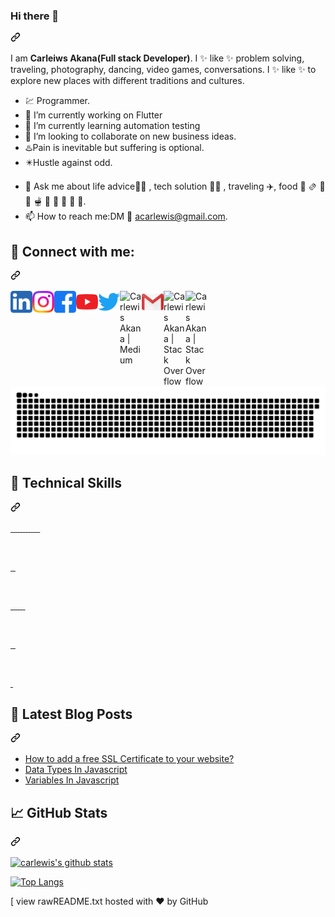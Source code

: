 <article class="markdown-body entry-content container-lg f5" itemprop="text">
  <div class="markdown-heading" dir="auto">
    <h3 class="heading-element" dir="auto">Hi there 👋</h3>
    <a id="user-content-hi-there-" class="anchor" aria-label="Permalink: Hi there 👋" href="#hi-there-">
      <svg class="octicon octicon-link" viewBox="0 0 16 16" version="1.1" width="16" height="16" aria-hidden="true">
        <path d="m7.775 3.275 1.25-1.25a3.5 3.5 0 1 1 4.95 4.95l-2.5 2.5a3.5 3.5 0 0 1-4.95 0 .751.751 0 0 1 .018-1.042.751.751 0 0 1 1.042-.018 1.998 1.998 0 0 0 2.83 0l2.5-2.5a2.002 2.002 0 0 0-2.83-2.83l-1.25 1.25a.751.751 0 0 1-1.042-.018.751.751 0 0 1-.018-1.042Zm-4.69 9.64a1.998 1.998 0 0 0 2.83 0l1.25-1.25a.751.751 0 0 1 1.042.018.751.751 0 0 1 .018 1.042l-1.25 1.25a3.5 3.5 0 1 1-4.95-4.95l2.5-2.5a3.5 3.5 0 0 1 4.95 0 .751.751 0 0 1-.018 1.042.751.751 0 0 1-1.042.018 1.998 1.998 0 0 0-2.83 0l-2.5 2.5a1.998 1.998 0 0 0 0 2.83Z"></path>
      </svg>
    </a>
  </div>
  <p dir="auto">I am <strong>Carleiws Akana(Full stack Developer)</strong>. I ✨ like ✨  problem solving, traveling, photography, dancing, video games, conversations. I ✨ like ✨  to explore new places with different traditions and cultures.</p>
  <ul dir="auto">
    <li>💹 Programmer.</li>
    <li>🔭 I’m currently working on Flutter</li>
    <li>🌱 I’m currently learning automation testing</li>
    <li>👯 I’m looking to collaborate on new business ideas.</li>
    <li>♨️Pain is inevitable but suffering is optional.</li>
    <li>✴️Hustle against odd.</li>
  </ul>

  <ul dir="auto">
    <li>💬 Ask me about life advice🤣🤣 , tech solution 👩‍💻 , traveling <g-emoji class="g-emoji" alias="airplane">✈️</g-emoji>, food 🌯 🫔 🥗 🥘 🫕 🥫 🍝 🍜 🍲 🍛.</li>
    <li>📫 How to reach me:DM 📱 <a href="mailto:acarlewis@gmail.com">acarlewis@gmail.com</a>.</li>
  </ul>
  <div class="markdown-heading" dir="auto">
    <h2 class="heading-element" dir="auto">🤝 Connect with me:</h2>
    <a id="user-content--connect-with-me" class="anchor" aria-label="Permalink: 🤝 Connect with me:" href="#-connect-with-me">
      <svg class="octicon octicon-link" viewBox="0 0 16 16" version="1.1" width="16" height="16" aria-hidden="true">
        <path d="m7.775 3.275 1.25-1.25a3.5 3.5 0 1 1 4.95 4.95l-2.5 2.5a3.5 3.5 0 0 1-4.95 0 .751.751 0 0 1 .018-1.042.751.751 0 0 1 1.042-.018 1.998 1.998 0 0 0 2.83 0l2.5-2.5a2.002 2.002 0 0 0-2.83-2.83l-1.25 1.25a.751.751 0 0 1-1.042-.018.751.751 0 0 1-.018-1.042Zm-4.69 9.64a1.998 1.998 0 0 0 2.83 0l1.25-1.25a.751.751 0 0 1 1.042.018.751.751 0 0 1 .018 1.042l-1.25 1.25a3.5 3.5 0 1 1-4.95-4.95l2.5-2.5a3.5 3.5 0 0 1 4.95 0 .751.751 0 0 1-.018 1.042.751.751 0 0 1-1.042.018 1.998 1.998 0 0 0-2.83 0l-2.5 2.5a1.998 1.998 0 0 0 0 2.83Z"></path>
      </svg>
    </a>
  </div>
  <p dir="auto">
    <a href="https://www.linkedin.com/in/carlewis-akana-2226341b7/" rel="nofollow">
      <img align="left" src="https://raw.githubusercontent.com/deepajarout/deepajarout/main/5296501_linkedin_network_linkedin logo_icon.png" alt="Carlewis Akana | LinkedIn" width="35px" style="max-width: 100%;">
    </a>
  </p>
  <p dir="auto">
    <a href="https://instagram.com/a_carlewis" rel="nofollow">
      <img align="left" src="https://raw.githubusercontent.com/deepajarout/deepajarout/main/5296765_camera_instagram_instagram logo_icon.png" alt="Carlewis Akana | Instagram" width="35px" style="max-width: 100%;">
    </a>
  </p>
  <p dir="auto">
    <a href="https://www.facebook.com/carlewis-akana" rel="nofollow">
      <img align="left" src="https://raw.githubusercontent.com/deepajarout/deepajarout/main/5365678_fb_facebook_facebook logo_icon.png" alt="Carlewis Akana | Facebook" width="35px" style="max-width: 100%;">
    </a>
  </p>
  <p dir="auto">
    <a href="https://www.youtube.com/channel/carlewis2163" rel="nofollow">
      <img align="left" src="https://raw.githubusercontent.com/deepajarout/deepajarout/main/5296521_play_video_vlog_youtube_youtube logo_icon.png" alt="Carlewis Akana | Youtube" width="35px" style="max-width: 100%;">
    </a>
  </p>
  <p dir="auto">
    <a href="https://twitter.com/CarlewisAkana" rel="nofollow">
      <img align="left" src="https://raw.githubusercontent.com/deepajarout/deepajarout/main/5296514_bird_tweet_twitter_twitter logo_icon.png" alt="Carlewis Akana | Twitter" width="35px" style="max-width: 100%;">
    </a>
  </p>
  <p dir="auto">
    <a href="https://www.sololearn.com/en/Profile/9491560" rel="nofollow">
      <img align="left" src="https://e7.pngegg.com/pngimages/243/80/png-clipart-sololearn-computer-programming-android-android-text-logo-thumbnail.png" alt="Carlewis Akana | Medium" width="35px" style="max-width: 100%;">
    </a>
  </p>
  <p dir="auto">
    <a href="acarlewis@gmail.com">
      <img align="left" src="https://raw.githubusercontent.com/deepajarout/deepajarout/main/2993691_brand_brands_gmail_logo_logos_icon.png" alt="Carlewis Akana | Gmail" width="35px" style="max-width: 100%;">
    </a>
  </p>
  <p dir="auto">
    <a href="https://stackoverflow.com/users/12204480/carlewis" rel="nofollow">
      <img align="left" src="https://cdn2.iconfinder.com/data/icons/social-icons-33/128/Stack_Overflow-512.png" alt="Carlewis Akana | Stack Overflow" width="35px" style="max-width: 100%;">
    </a>
  </p>
    <p dir="auto">
    <a href="http://cyclone.42web.io/?i=1" rel="nofollow">
      <img align="left" src="https://img.freepik.com/free-vector/gradient-world-wide-web-internet_78370-4896.jpg?semt=ais_hybrid" alt="Carlewis Akana | Stack Overflow" width="35px" style="max-width: 100%;">
    </a>
  </p>
  <br>
  <themed-picture data-catalyst-inline="true" data-catalyst="">
    <picture>
      <source media="(prefers-color-scheme: dark)" srcset="https://raw.githubusercontent.com/acarlewis/acarlewis/output/github-snake-dark.svg">
      <source media="(prefers-color-scheme: light)" srcset="https://raw.githubusercontent.com/acarlewis/acarlewis/output/github-snake.svg">
      <img alt="github-snake" src="https://raw.githubusercontent.com/acarlewis/acarlewis/output/github-snake.svg" style="visibility:visible;max-width:100%;">
    </picture>
  </themed-picture>
  <br>
  <div class="markdown-heading" dir="auto">
    <h2 class="heading-element" dir="auto">💼 Technical Skills</h2>
    <a id="user-content--technical-skills" class="anchor" aria-label="Permalink: 💼 Technical Skills" href="#-technical-skills">
      <svg class="octicon octicon-link" viewBox="0 0 16 16" version="1.1" width="16" height="16" aria-hidden="true">
        <path d="m7.775 3.275 1.25-1.25a3.5 3.5 0 1 1 4.95 4.95l-2.5 2.5a3.5 3.5 0 0 1-4.95 0 .751.751 0 0 1 .018-1.042.751.751 0 0 1 1.042-.018 1.998 1.998 0 0 0 2.83 0l2.5-2.5a2.002 2.002 0 0 0-2.83-2.83l-1.25 1.25a.751.751 0 0 1-1.042-.018.751.751 0 0 1-.018-1.042Zm-4.69 9.64a1.998 1.998 0 0 0 2.83 0l1.25-1.25a.751.751 0 0 1 1.042.018.751.751 0 0 1 .018 1.042l-1.25 1.25a3.5 3.5 0 1 1-4.95-4.95l2.5-2.5a3.5 3.5 0 0 1 4.95 0 .751.751 0 0 1-.018 1.042.751.751 0 0 1-1.042.018 1.998 1.998 0 0 0-2.83 0l-2.5 2.5a1.998 1.998 0 0 0 0 2.83Z"></path>
      </svg>
    </a>
  </div>
  <p dir="auto">
    <a target="_blank" rel="noopener noreferrer nofollow" href="https://camo.githubusercontent.com/9f06762b8feb28a94829eef10b7b32ba3dffc2cad2250be89d34c1b85b0f3e7e/68747470733a2f2f696d672e736869656c64732e696f2f62616467652f67616d696e672d756e6974792d696e666f726d6174696f6e616c3f7374796c653d666c6174266c6f676f3d756e697479266c6f676f436f6c6f723d7768697465">
      <img src="https://camo.githubusercontent.com/9f06762b8feb28a94829eef10b7b32ba3dffc2cad2250be89d34c1b85b0f3e7e/68747470733a2f2f696d672e736869656c64732e696f2f62616467652f67616d696e672d756e6974792d696e666f726d6174696f6e616c3f7374796c653d666c6174266c6f676f3d756e697479266c6f676f436f6c6f723d7768697465" alt="" data-canonical-src="https://img.shields.io/badge/gaming-unity-informational?style=flat&amp;logo=unity&amp;logoColor=white" style="max-width: 100%;">
    </a>
    <a target="_blank" rel="noopener noreferrer nofollow" href="https://camo.githubusercontent.com/23a10ff2c11462fd99f7e172a9bec958fc3c5fc46f5fa4e7a92591fd7532b9b6/68747470733a2f2f696d672e736869656c64732e696f2f62616467652f4672616d65776f726b2d6e6f64652e6a732d696e666f726d6174696f6e616c3f7374796c653d666c6174266c6f676f3d6e6f64652e6a73266c6f676f436f6c6f723d7768697465">
      <img src="https://camo.githubusercontent.com/23a10ff2c11462fd99f7e172a9bec958fc3c5fc46f5fa4e7a92591fd7532b9b6/68747470733a2f2f696d672e736869656c64732e696f2f62616467652f4672616d65776f726b2d6e6f64652e6a732d696e666f726d6174696f6e616c3f7374796c653d666c6174266c6f676f3d6e6f64652e6a73266c6f676f436f6c6f723d7768697465" alt="" data-canonical-src="https://img.shields.io/badge/Framework-node.js-informational?style=flat&amp;logo=node.js&amp;logoColor=white" style="max-width: 100%;">
    </a>
    <a target="_blank" rel="noopener noreferrer nofollow" href="https://camo.githubusercontent.com/8253304b21de1c3226ac4278a35ea0dc9fdc4bd1cd541f930418c22465c94a5f/68747470733a2f2f696d672e736869656c64732e696f2f62616467652f44617461626173652d4d6f6e676f44422d696e666f726d6174696f6e616c3f7374796c653d666c6174266c6f676f3d6d6f6e676f6462266c6f676f436f6c6f723d7768697465">
      <img src="https://camo.githubusercontent.com/8253304b21de1c3226ac4278a35ea0dc9fdc4bd1cd541f930418c22465c94a5f/68747470733a2f2f696d672e736869656c64732e696f2f62616467652f44617461626173652d4d6f6e676f44422d696e666f726d6174696f6e616c3f7374796c653d666c6174266c6f676f3d6d6f6e676f6462266c6f676f436f6c6f723d7768697465" alt="" data-canonical-src="https://img.shields.io/badge/Database-MongoDB-informational?style=flat&amp;logo=mongodb&amp;logoColor=white" style="max-width: 100%;">
    </a>
    <a target="_blank" rel="noopener noreferrer nofollow" href="https://camo.githubusercontent.com/14a824c0e84a0a41bb8abadde24714bbc6ba2016fa78e4be25060a1067cc3a9f/68747470733a2f2f696d672e736869656c64732e696f2f62616467652f436f64652d52656163742d696e666f726d6174696f6e616c3f7374796c653d666c6174266c6f676f3d726561637426636f6c6f723d363144414642">
      <img src="https://camo.githubusercontent.com/14a824c0e84a0a41bb8abadde24714bbc6ba2016fa78e4be25060a1067cc3a9f/68747470733a2f2f696d672e736869656c64732e696f2f62616467652f436f64652d52656163742d696e666f726d6174696f6e616c3f7374796c653d666c6174266c6f676f3d726561637426636f6c6f723d363144414642" alt="" data-canonical-src="https://img.shields.io/badge/Code-React-informational?style=flat&amp;logo=react&amp;color=61DAFB" style="max-width: 100%;">
    </a>
    <a target="_blank" rel="noopener noreferrer nofollow" href="https://camo.githubusercontent.com/aaca38b4605cdad6dcb92a737704ac43dd24df7d057389a894af545f897d658e/68747470733a2f2f696d672e736869656c64732e696f2f62616467652f436f64652d52656475782d696e666f726d6174696f6e616c3f7374796c653d666c6174266c6f676f3d526564757826636f6c6f723d373634414243">
      <img src="https://camo.githubusercontent.com/aaca38b4605cdad6dcb92a737704ac43dd24df7d057389a894af545f897d658e/68747470733a2f2f696d672e736869656c64732e696f2f62616467652f436f64652d52656475782d696e666f726d6174696f6e616c3f7374796c653d666c6174266c6f676f3d526564757826636f6c6f723d373634414243" alt="" data-canonical-src="https://img.shields.io/badge/Code-Redux-informational?style=flat&amp;logo=Redux&amp;color=764ABC" style="max-width: 100%;">
    </a>
    <a target="_blank" rel="noopener noreferrer nofollow" href="https://camo.githubusercontent.com/242c67a619771792ab20da1cac2f6afa28c6ec88363bcfd63272cb3179647960/68747470733a2f2f696d672e736869656c64732e696f2f62616467652f436f64652d4a6176615363726970742d696e666f726d6174696f6e616c3f7374796c653d666c6174266c6f676f3d4a61766153637269707426636f6c6f723d463744463145">
      <img src="https://camo.githubusercontent.com/242c67a619771792ab20da1cac2f6afa28c6ec88363bcfd63272cb3179647960/68747470733a2f2f696d672e736869656c64732e696f2f62616467652f436f64652d4a6176615363726970742d696e666f726d6174696f6e616c3f7374796c653d666c6174266c6f676f3d4a61766153637269707426636f6c6f723d463744463145" alt="" data-canonical-src="https://img.shields.io/badge/Code-JavaScript-informational?style=flat&amp;logo=JavaScript&amp;color=F7DF1E" style="max-width: 100%;">
    </a>
    <a target="_blank" rel="noopener noreferrer nofollow" href="https://camo.githubusercontent.com/d7c4890707b68850edc94513b6085a0eab00d118deb66ab765f733b9b8776969/68747470733a2f2f696d672e736869656c64732e696f2f62616467652f436f64652d48544d4c352d696e666f726d6174696f6e616c3f7374796c653d666c6174266c6f676f3d48544d4c3526636f6c6f723d453334463236">
      <img src="https://camo.githubusercontent.com/d7c4890707b68850edc94513b6085a0eab00d118deb66ab765f733b9b8776969/68747470733a2f2f696d672e736869656c64732e696f2f62616467652f436f64652d48544d4c352d696e666f726d6174696f6e616c3f7374796c653d666c6174266c6f676f3d48544d4c3526636f6c6f723d453334463236" alt="" data-canonical-src="https://img.shields.io/badge/Code-HTML5-informational?style=flat&amp;logo=HTML5&amp;color=E34F26" style="max-width: 100%;">
    </a>
    <a target="_blank" rel="noopener noreferrer nofollow" href="https://camo.githubusercontent.com/bfc6a44be8c9b846b73767c87a2790cf2532e30e8ed58491bb390c988fc06a98/68747470733a2f2f696d672e736869656c64732e696f2f62616467652f436f64652d506f737467726553514c2d696e666f726d6174696f6e616c3f7374796c653d666c6174266c6f676f3d506f737467726553514c26636f6c6f723d333336373931">
      <img src="https://camo.githubusercontent.com/bfc6a44be8c9b846b73767c87a2790cf2532e30e8ed58491bb390c988fc06a98/68747470733a2f2f696d672e736869656c64732e696f2f62616467652f436f64652d506f737467726553514c2d696e666f726d6174696f6e616c3f7374796c653d666c6174266c6f676f3d506f737467726553514c26636f6c6f723d333336373931" alt="" data-canonical-src="https://img.shields.io/badge/Code-PostgreSQL-informational?style=flat&amp;logo=PostgreSQL&amp;color=336791" style="max-width: 100%;">
    </a>
    <a target="_blank" rel="noopener noreferrer nofollow" href="https://camo.githubusercontent.com/a60b69f8af9053d1004320b7cf10d49d7f5143ef8985667e7cfecca312dc14d9/68747470733a2f2f696d672e736869656c64732e696f2f62616467652f436f64652d53514c6974652d696e666f726d6174696f6e616c3f7374796c653d666c6174266c6f676f3d53514c69746526636f6c6f723d303033423537">
      <img src="https://camo.githubusercontent.com/a60b69f8af9053d1004320b7cf10d49d7f5143ef8985667e7cfecca312dc14d9/68747470733a2f2f696d672e736869656c64732e696f2f62616467652f436f64652d53514c6974652d696e666f726d6174696f6e616c3f7374796c653d666c6174266c6f676f3d53514c69746526636f6c6f723d303033423537" alt="" data-canonical-src="https://img.shields.io/badge/Code-SQLite-informational?style=flat&amp;logo=SQLite&amp;color=003B57" style="max-width: 100%;">
    </a>
    <a target="_blank" rel="noopener noreferrer nofollow" href="https://camo.githubusercontent.com/90694fa5b9bfbadd8fb4f6769161e845c21ffe16ee940418ed64775e5c9994ee/68747470733a2f2f696d672e736869656c64732e696f2f62616467652f436f64652d547970657363726970742d696e666f726d6174696f6e616c3f7374796c653d666c6174266c6f676f3d74797065736372697074266c6f676f436f6c6f723d7768697465">
      <img src="https://camo.githubusercontent.com/90694fa5b9bfbadd8fb4f6769161e845c21ffe16ee940418ed64775e5c9994ee/68747470733a2f2f696d672e736869656c64732e696f2f62616467652f436f64652d547970657363726970742d696e666f726d6174696f6e616c3f7374796c653d666c6174266c6f676f3d74797065736372697074266c6f676f436f6c6f723d7768697465" alt="" data-canonical-src="https://img.shields.io/badge/Code-Typescript-informational?style=flat&amp;logo=typescript&amp;logoColor=white" style="max-width: 100%;">
    </a>
    <a target="_blank" rel="noopener noreferrer nofollow" href="https://camo.githubusercontent.com/9ac91734c808ed4a9da0e769b83f083193075174dedf38a792f2b52bc763e2eb/68747470733a2f2f696d672e736869656c64732e696f2f62616467652f636f64652d4772617068514c2d696e666f726d6174696f6e616c3f7374796c653d666c6174266c6f676f3d6772617068716c266c6f676f436f6c6f723d7768697465">
      <img src="https://camo.githubusercontent.com/9ac91734c808ed4a9da0e769b83f083193075174dedf38a792f2b52bc763e2eb/68747470733a2f2f696d672e736869656c64732e696f2f62616467652f636f64652d4772617068514c2d696e666f726d6174696f6e616c3f7374796c653d666c6174266c6f676f3d6772617068716c266c6f676f436f6c6f723d7768697465" alt="" data-canonical-src="https://img.shields.io/badge/code-GraphQL-informational?style=flat&amp;logo=graphql&amp;logoColor=white" style="max-width: 100%;">
    </a>
    <a target="_blank" rel="noopener noreferrer nofollow" href="https://camo.githubusercontent.com/e48d1d2a02baef60a94456e0b6c7f90e89e358a8ef353e21ffa2ba383b47cca7/68747470733a2f2f696d672e736869656c64732e696f2f62616467652f636f64652d4a57542d696e666f726d6174696f6e616c3f7374796c653d666c6174266c6f676f3d4a534f4e253230776562253230746f6b656e73">
      <img src="https://camo.githubusercontent.com/e48d1d2a02baef60a94456e0b6c7f90e89e358a8ef353e21ffa2ba383b47cca7/68747470733a2f2f696d672e736869656c64732e696f2f62616467652f636f64652d4a57542d696e666f726d6174696f6e616c3f7374796c653d666c6174266c6f676f3d4a534f4e253230776562253230746f6b656e73" alt="" data-canonical-src="https://img.shields.io/badge/code-JWT-informational?style=flat&amp;logo=JSON%20web%20tokens" style="max-width: 100%;">
    </a>
    <a target="_blank" rel="noopener noreferrer nofollow" href="https://camo.githubusercontent.com/8e23a6d874199d23a896f81fab20e445da6ec6a0f960da9634cb49b622519d7e/68747470733a2f2f696d672e736869656c64732e696f2f62616467652f636f64652d47554c502d696e666f726d6174696f6e616c3f7374796c653d666c6174266c6f676f3d67756c70266c6f676f436f6c6f723d7768697465">
      <img src="https://camo.githubusercontent.com/8e23a6d874199d23a896f81fab20e445da6ec6a0f960da9634cb49b622519d7e/68747470733a2f2f696d672e736869656c64732e696f2f62616467652f636f64652d47554c502d696e666f726d6174696f6e616c3f7374796c653d666c6174266c6f676f3d67756c70266c6f676f436f6c6f723d7768697465" alt="" data-canonical-src="https://img.shields.io/badge/code-GULP-informational?style=flat&amp;logo=gulp&amp;logoColor=white" style="max-width: 100%;">
    </a>
  </p>
  <br>
  <p dir="auto">
    <a target="_blank" rel="noopener noreferrer nofollow" href="https://camo.githubusercontent.com/158f0f18972e114aaa28b21ed69ca4064e3dfe29d8fb3c5014088eb13f048150/68747470733a2f2f696d672e736869656c64732e696f2f62616467652f5374796c652d426f6f7473747261702d696e666f726d6174696f6e616c3f7374796c653d666c6174266c6f676f3d426f6f74737472617026636f6c6f723d373935324233">
      <img src="https://camo.githubusercontent.com/158f0f18972e114aaa28b21ed69ca4064e3dfe29d8fb3c5014088eb13f048150/68747470733a2f2f696d672e736869656c64732e696f2f62616467652f5374796c652d426f6f7473747261702d696e666f726d6174696f6e616c3f7374796c653d666c6174266c6f676f3d426f6f74737472617026636f6c6f723d373935324233" alt="" data-canonical-src="https://img.shields.io/badge/Style-Bootstrap-informational?style=flat&amp;logo=Bootstrap&amp;color=7952B3" style="max-width: 100%;">
    </a>
    <a target="_blank" rel="noopener noreferrer nofollow" href="https://camo.githubusercontent.com/03afade71191a329046aec0c7df933fbbf1f58adeb6aa0432e5bf0bc4475d37c/68747470733a2f2f696d672e736869656c64732e696f2f62616467652f5374796c652d435353332d696e666f726d6174696f6e616c3f7374796c653d666c6174266c6f676f3d4353533326636f6c6f723d313537324236">
      <img src="https://camo.githubusercontent.com/03afade71191a329046aec0c7df933fbbf1f58adeb6aa0432e5bf0bc4475d37c/68747470733a2f2f696d672e736869656c64732e696f2f62616467652f5374796c652d435353332d696e666f726d6174696f6e616c3f7374796c653d666c6174266c6f676f3d4353533326636f6c6f723d313537324236" alt="" data-canonical-src="https://img.shields.io/badge/Style-CSS3-informational?style=flat&amp;logo=CSS3&amp;color=1572B6" style="max-width: 100%;">
    </a>
    <a target="_blank" rel="noopener noreferrer nofollow" href="https://camo.githubusercontent.com/d00ff24013b8b052f7dda1db08a05abad75fe1d536a25fe94f2776fae746e62b/68747470733a2f2f696d672e736869656c64732e696f2f62616467652f5374796c652d7374796c65642d2d636f6d706f6e656e74732d696e666f726d6174696f6e616c3f7374796c653d666c6174266c6f676f3d7374796c65642d636f6d706f6e656e747326636f6c6f723d444237303933">
      <img src="https://camo.githubusercontent.com/d00ff24013b8b052f7dda1db08a05abad75fe1d536a25fe94f2776fae746e62b/68747470733a2f2f696d672e736869656c64732e696f2f62616467652f5374796c652d7374796c65642d2d636f6d706f6e656e74732d696e666f726d6174696f6e616c3f7374796c653d666c6174266c6f676f3d7374796c65642d636f6d706f6e656e747326636f6c6f723d444237303933" alt="" data-canonical-src="https://img.shields.io/badge/Style-styled--components-informational?style=flat&amp;logo=styled-components&amp;color=DB7093" style="max-width: 100%;">
    </a>
  </p>
  <br>
  <p dir="auto">
    <a target="_blank" rel="noopener noreferrer nofollow" href="https://camo.githubusercontent.com/4f31494a26a94a43e4e6a711afcb44811353ba3aa69ad9289c3464fa8ecf9f11/68747470733a2f2f696d672e736869656c64732e696f2f62616467652f546f6f6c732d4669676d612d696e666f726d6174696f6e616c3f7374796c653d666c6174266c6f676f3d4669676d6126636f6c6f723d463234453145">
      <img src="https://camo.githubusercontent.com/4f31494a26a94a43e4e6a711afcb44811353ba3aa69ad9289c3464fa8ecf9f11/68747470733a2f2f696d672e736869656c64732e696f2f62616467652f546f6f6c732d4669676d612d696e666f726d6174696f6e616c3f7374796c653d666c6174266c6f676f3d4669676d6126636f6c6f723d463234453145" alt="" data-canonical-src="https://img.shields.io/badge/Tools-Figma-informational?style=flat&amp;logo=Figma&amp;color=F24E1E" style="max-width: 100%;">
    </a>
    <a target="_blank" rel="noopener noreferrer nofollow" href="https://camo.githubusercontent.com/f92a4aa2cf0d265b31a1d6ce42df02ee746083604782a6af8302e3b2bd4cb9f3/68747470733a2f2f696d672e736869656c64732e696f2f62616467652f546f6f6c732d4e504d2d696e666f726d6174696f6e616c3f7374796c653d666c6174266c6f676f3d4e504d26636f6c6f723d434233383337">
      <img src="https://camo.githubusercontent.com/f92a4aa2cf0d265b31a1d6ce42df02ee746083604782a6af8302e3b2bd4cb9f3/68747470733a2f2f696d672e736869656c64732e696f2f62616467652f546f6f6c732d4e504d2d696e666f726d6174696f6e616c3f7374796c653d666c6174266c6f676f3d4e504d26636f6c6f723d434233383337" alt="" data-canonical-src="https://img.shields.io/badge/Tools-NPM-informational?style=flat&amp;logo=NPM&amp;color=CB3837" style="max-width: 100%;">
    </a>
    <a target="_blank" rel="noopener noreferrer nofollow" href="https://camo.githubusercontent.com/5deebc63e4004fd0df809467ae18d1e709d28d58d0741a5772ee67a8460eff59/68747470733a2f2f696d672e736869656c64732e696f2f62616467652f546f6f6c732d4865726f6b752d696e666f726d6174696f6e616c3f7374796c653d666c6174266c6f676f3d4865726f6b7526636f6c6f723d343330303938">
      <img src="https://camo.githubusercontent.com/5deebc63e4004fd0df809467ae18d1e709d28d58d0741a5772ee67a8460eff59/68747470733a2f2f696d672e736869656c64732e696f2f62616467652f546f6f6c732d4865726f6b752d696e666f726d6174696f6e616c3f7374796c653d666c6174266c6f676f3d4865726f6b7526636f6c6f723d343330303938" alt="" data-canonical-src="https://img.shields.io/badge/Tools-Heroku-informational?style=flat&amp;logo=Heroku&amp;color=430098" style="max-width: 100%;">
    </a>
    <a target="_blank" rel="noopener noreferrer nofollow" href="https://camo.githubusercontent.com/ca7928be12661e5ab4d82ccc0dacc704aac13f5f6ee05e4a8752a2aed6562a4d/68747470733a2f2f696d672e736869656c64732e696f2f62616467652f546f6f6c732d4769742d696e666f726d6174696f6e616c3f7374796c653d666c6174266c6f676f3d47697426636f6c6f723d463035303332">
      <img src="https://camo.githubusercontent.com/ca7928be12661e5ab4d82ccc0dacc704aac13f5f6ee05e4a8752a2aed6562a4d/68747470733a2f2f696d672e736869656c64732e696f2f62616467652f546f6f6c732d4769742d696e666f726d6174696f6e616c3f7374796c653d666c6174266c6f676f3d47697426636f6c6f723d463035303332" alt="" data-canonical-src="https://img.shields.io/badge/Tools-Git-informational?style=flat&amp;logo=Git&amp;color=F05032" style="max-width: 100%;">
    </a>
    <a target="_blank" rel="noopener noreferrer nofollow" href="https://camo.githubusercontent.com/6f3217e893b76198e13786e2049646c58166cd72e8376e2bb2bdd9c515ee388f/68747470733a2f2f696d672e736869656c64732e696f2f62616467652f546f6f6c732d4769744875622d696e666f726d6174696f6e616c3f7374796c653d666c6174266c6f676f3d47697448756226636f6c6f723d313831373137">
      <img src="https://camo.githubusercontent.com/6f3217e893b76198e13786e2049646c58166cd72e8376e2bb2bdd9c515ee388f/68747470733a2f2f696d672e736869656c64732e696f2f62616467652f546f6f6c732d4769744875622d696e666f726d6174696f6e616c3f7374796c653d666c6174266c6f676f3d47697448756226636f6c6f723d313831373137" alt="" data-canonical-src="https://img.shields.io/badge/Tools-GitHub-informational?style=flat&amp;logo=GitHub&amp;color=181717" style="max-width: 100%;">
    </a>
    <a target="_blank" rel="noopener noreferrer nofollow" href="https://camo.githubusercontent.com/25c7064544b61c39e97477f9a39750ecc4a6bf062e040a0035f6b78a115697cb/68747470733a2f2f696d672e736869656c64732e696f2f62616467652f546f6f6c732d6269746275636b65742d696e666f726d6174696f6e616c3f7374796c653d666c6174266c6f676f3d6269746275636b6574266c6f676f436f6c6f723d7768697465">
      <img src="https://camo.githubusercontent.com/25c7064544b61c39e97477f9a39750ecc4a6bf062e040a0035f6b78a115697cb/68747470733a2f2f696d672e736869656c64732e696f2f62616467652f546f6f6c732d6269746275636b65742d696e666f726d6174696f6e616c3f7374796c653d666c6174266c6f676f3d6269746275636b6574266c6f676f436f6c6f723d7768697465" alt="" data-canonical-src="https://img.shields.io/badge/Tools-bitbucket-informational?style=flat&amp;logo=bitbucket&amp;logoColor=white" style="max-width: 100%;">
    </a>
    <a target="_blank" rel="noopener noreferrer nofollow" href="https://camo.githubusercontent.com/d360cae64798160842c7f24690b3949f6e5a83bbdde44c21d25a398b22ea9e57/68747470733a2f2f696d672e736869656c64732e696f2f62616467652f546f6f6c732d6769746875622d696e666f726d6174696f6e616c3f7374796c653d666c6174266c6f676f3d676974687562266c6f676f436f6c6f723d7768697465">
      <img src="https://camo.githubusercontent.com/d360cae64798160842c7f24690b3949f6e5a83bbdde44c21d25a398b22ea9e57/68747470733a2f2f696d672e736869656c64732e696f2f62616467652f546f6f6c732d6769746875622d696e666f726d6174696f6e616c3f7374796c653d666c6174266c6f676f3d676974687562266c6f676f436f6c6f723d7768697465" alt="" data-canonical-src="https://img.shields.io/badge/Tools-github-informational?style=flat&amp;logo=github&amp;logoColor=white" style="max-width: 100%;">
    </a>
  </p>
  <br>
  <p dir="auto">
    <a target="_blank" rel="noopener noreferrer nofollow" href="https://camo.githubusercontent.com/4ac700350fdbcce5a19df928fe8b10bb113c1ec911a93f3041f491b5d644be9c/68747470733a2f2f696d672e736869656c64732e696f2f62616467652f54657374696e67546f6f6c732d637970726573732d696e666f726d6174696f6e616c3f7374796c653d666c6174266c6f676f3d63797072657373266c6f676f436f6c6f723d303538613565">
      <img src="https://camo.githubusercontent.com/4ac700350fdbcce5a19df928fe8b10bb113c1ec911a93f3041f491b5d644be9c/68747470733a2f2f696d672e736869656c64732e696f2f62616467652f54657374696e67546f6f6c732d637970726573732d696e666f726d6174696f6e616c3f7374796c653d666c6174266c6f676f3d63797072657373266c6f676f436f6c6f723d303538613565" alt="" data-canonical-src="https://img.shields.io/badge/TestingTools-cypress-informational?style=flat&amp;logo=cypress&amp;logoColor=058a5e" style="max-width: 100%;">
    </a>
    <a target="_blank" rel="noopener noreferrer nofollow" href="https://camo.githubusercontent.com/49e05b292a6e046f8f004210bf70924482d1290109ace445f17cc4e20daceee6/68747470733a2f2f696d672e736869656c64732e696f2f62616467652f54657374696e67546f6f6c732d6a6573742d696e666f726d6174696f6e616c3f7374796c653d666c6174266c6f676f3d6a657374266c6f676f436f6c6f723d7768697465">
      <img src="https://camo.githubusercontent.com/49e05b292a6e046f8f004210bf70924482d1290109ace445f17cc4e20daceee6/68747470733a2f2f696d672e736869656c64732e696f2f62616467652f54657374696e67546f6f6c732d6a6573742d696e666f726d6174696f6e616c3f7374796c653d666c6174266c6f676f3d6a657374266c6f676f436f6c6f723d7768697465" alt="" data-canonical-src="https://img.shields.io/badge/TestingTools-jest-informational?style=flat&amp;logo=jest&amp;logoColor=white" style="max-width: 100%;">
    </a>
    <a target="_blank" rel="noopener noreferrer nofollow" href="https://camo.githubusercontent.com/13a6f4eef00ddfceab4d777ceadf5691097595ba21e65f760b88ebcc8cab3a28/68747470733a2f2f696d672e736869656c64732e696f2f62616467652f74657374696e67546f6f6c732d6d6f6368612d696e666f726d6174696f6e616c3f7374796c653d666c6174266c6f676f3d6d6f636861266c6f676f436f6c6f723d7768697465">
      <img src="https://camo.githubusercontent.com/13a6f4eef00ddfceab4d777ceadf5691097595ba21e65f760b88ebcc8cab3a28/68747470733a2f2f696d672e736869656c64732e696f2f62616467652f74657374696e67546f6f6c732d6d6f6368612d696e666f726d6174696f6e616c3f7374796c653d666c6174266c6f676f3d6d6f636861266c6f676f436f6c6f723d7768697465" alt="" data-canonical-src="https://img.shields.io/badge/testingTools-mocha-informational?style=flat&amp;logo=mocha&amp;logoColor=white" style="max-width: 100%;">
    </a>
  </p>
  <br>
  <p dir="auto">
    <a target="_blank" rel="noopener noreferrer nofollow" href="https://camo.githubusercontent.com/83f5cf75aad490b30c00d6f8dc097f9c1fd574ec28c8ce3255c4df14d81ebabe/68747470733a2f2f696d672e736869656c64732e696f2f62616467652f7365727665722d6e67696e782d696e666f726d6174696f6e616c3f7374796c653d666c6174266c6f676f3d6e67696e78266c6f676f436f6c6f723d7768697465">
      <img src="https://camo.githubusercontent.com/83f5cf75aad490b30c00d6f8dc097f9c1fd574ec28c8ce3255c4df14d81ebabe/68747470733a2f2f696d672e736869656c64732e696f2f62616467652f7365727665722d6e67696e782d696e666f726d6174696f6e616c3f7374796c653d666c6174266c6f676f3d6e67696e78266c6f676f436f6c6f723d7768697465" alt="" data-canonical-src="https://img.shields.io/badge/server-nginx-informational?style=flat&amp;logo=nginx&amp;logoColor=white" style="max-width: 100%;">
    </a>
    <a target="_blank" rel="noopener noreferrer nofollow" href="https://camo.githubusercontent.com/c2a95e04f80f225308d9bc30a55c6865d0e47d4aae20517ce19095c707d500d1/68747470733a2f2f696d672e736869656c64732e696f2f62616467652f7365727665722d6a656e6b696e732d696e666f726d6174696f6e616c3f7374796c653d666c6174266c6f676f3d6a656e6b696e73266c6f676f436f6c6f723d7768697465">
      <img src="https://camo.githubusercontent.com/c2a95e04f80f225308d9bc30a55c6865d0e47d4aae20517ce19095c707d500d1/68747470733a2f2f696d672e736869656c64732e696f2f62616467652f7365727665722d6a656e6b696e732d696e666f726d6174696f6e616c3f7374796c653d666c6174266c6f676f3d6a656e6b696e73266c6f676f436f6c6f723d7768697465" alt="" data-canonical-src="https://img.shields.io/badge/server-jenkins-informational?style=flat&amp;logo=jenkins&amp;logoColor=white" style="max-width: 100%;">
    </a>
  </p>
  <div class="markdown-heading" dir="auto">
    <h2 class="heading-element" dir="auto">📝 Latest Blog Posts</h2>
    <a id="user-content--latest-blog-posts" class="anchor" aria-label="Permalink: 📝 Latest Blog Posts" href="#-latest-blog-posts">
      <svg class="octicon octicon-link" viewBox="0 0 16 16" version="1.1" width="16" height="16" aria-hidden="true">
        <path d="m7.775 3.275 1.25-1.25a3.5 3.5 0 1 1 4.95 4.95l-2.5 2.5a3.5 3.5 0 0 1-4.95 0 .751.751 0 0 1 .018-1.042.751.751 0 0 1 1.042-.018 1.998 1.998 0 0 0 2.83 0l2.5-2.5a2.002 2.002 0 0 0-2.83-2.83l-1.25 1.25a.751.751 0 0 1-1.042-.018.751.751 0 0 1-.018-1.042Zm-4.69 9.64a1.998 1.998 0 0 0 2.83 0l1.25-1.25a.751.751 0 0 1 1.042.018.751.751 0 0 1 .018 1.042l-1.25 1.25a3.5 3.5 0 1 1-4.95-4.95l2.5-2.5a3.5 3.5 0 0 1 4.95 0 .751.751 0 0 1-.018 1.042.751.751 0 0 1-1.042.018 1.998 1.998 0 0 0-2.83 0l-2.5 2.5a1.998 1.998 0 0 0 0 2.83Z"></path>
      </svg>
    </a>
  </div>
  <ul dir="auto">
    <li><a href="https://medium.com/@carlewis/how-to-add-a-free-ssl-certificate-to-your-website-736a41837a1" rel="nofollow">How to add a free SSL Certificate to your website?</a></li>
    <li><a href="https://medium.com/@carlewis/data-types-in-javascript-fd7cd14ad4a7" rel="nofollow">Data Types In Javascript</a></li>
    <li><a href="https://medium.com/@carlewis/variables-in-javascript-ef840522e80d" rel="nofollow">Variables In Javascript</a></li>
  </ul>
  <div class="markdown-heading" dir="auto">
    <h2 class="heading-element" dir="auto">📈 GitHub Stats</h2>
    <a id="user-content--github-stats" class="anchor" aria-label="Permalink: 📈 GitHub Stats" href="#-github-stats">
      <svg class="octicon octicon-link" viewBox="0 0 16 16" version="1.1" width="16" height="16" aria-hidden="true">
        <path d="m7.775 3.275 1.25-1.25a3.5 3.5 0 1 1 4.95 4.95l-2.5 2.5a3.5 3.5 0 0 1-4.95 0 .751.751 0 0 1 .018-1.042.751.751 0 0 1 1.042-.018 1.998 1.998 0 0 0 2.83 0l2.5-2.5a2.002 2.002 0 0 0-2.83-2.83l-1.25 1.25a.751.751 0 0 1-1.042-.018.751.751 0 0 1-.018-1.042Zm-4.69 9.64a1.998 1.998 0 0 0 2.83 0l1.25-1.25a.751.751 0 0 1 1.042.018.751.751 0 0 1 .018 1.042l-1.25 1.25a3.5 3.5 0 1 1-4.95-4.95l2.5-2.5a3.5 3.5 0 0 1 4.95 0 .751.751 0 0 1-.018 1.042.751.751 0 0 1-1.042.018 1.998 1.998 0 0 0-2.83 0l-2.5 2.5a1.998 1.998 0 0 0 0 2.83Z"></path>
      </svg>
    </a>
  </div>
  <p dir="auto">
    <a href="https://github.com/acarlewis">
      <img src="" alt="carlewis's github stats" data-canonical-src="" style="max-width: 100%;">
    </a>
  </p>
  <p dir="auto">
    <a href="https://github.com/acarlewis">
      <img src="https://camo.githubusercontent.com/5ff99ae6bdaf0d67669b7a7068320e45a3e8d5340f04bc54afd919cebbd23dd8/68747470733a2f2f6769746875622d726561646d652d73746174732e76657263656c2e6170702f6170692f746f702d6c616e67732f3f757365726e616d653d64656570616a61726f7574266c61796f75743d636f6d70616374" alt="Top Langs" data-canonical-src="https://github-readme-stats.vercel.app/api/top-langs/?username=deepajarout&amp;layout=compact" style="max-width: 100%;">
    </a>
  </p>
  <p dir="auto">[
<!--     <a target="_blank" rel="noopener noreferrer nofollow" href="https://camo.githubusercontent.com/abb89ffaba07d10f93c6750667123a645edcfa16c6686b2097b7301f660ed187/68747470733a2f2f76697369746f722d62616467652e676c697463682e6d652f62616467653f706167655f69643d64656570616a61726f75742e64656570616a61726f7574">
      <img src="https://camo.githubusercontent.com/abb89ffaba07d10f93c6750667123a645edcfa16c6686b2097b7301f660ed187/68747470733a2f2f76697369746f722d62616467652e676c697463682e6d652f62616467653f706167655f69643d64656570616a61726f75742e64656570616a61726f7574" alt="Visitors" data-canonical-src="https://visitor-badge.glitch.me/badge?page_id=deepajarout.deepajarout" style="max-width: 100%;">
    </a>] -->
    view rawREADME.txt hosted with ❤ by GitHub
  </p>
</article>
